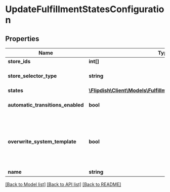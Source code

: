 # UpdateFulfillmentStatesConfiguration

## Properties
Name | Type | Description | Notes
------------ | ------------- | ------------- | -------------
**store_ids** | **int[]** | Stores id&#39;s | [optional] 
**store_selector_type** | **string** | Store Selector Type | [optional] 
**states** | [**\Flipdish\\Client\Models\FulfillmentStatusConfigurationItem[]**](FulfillmentStatusConfigurationItem.md) | Settings | [optional] 
**automatic_transitions_enabled** | **bool** | Enable automatic transitions | [optional] 
**overwrite_system_template** | **bool** | Set to true if a system configuration template is to be updated (permissions also needed) | [optional] 
**name** | **string** | Name | [optional] 

[[Back to Model list]](../README.md#documentation-for-models) [[Back to API list]](../README.md#documentation-for-api-endpoints) [[Back to README]](../README.md)



